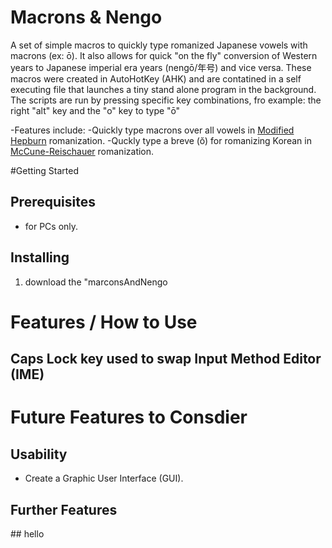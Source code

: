 # Macrons & Nengo
A set of simple macros to quickly type romanized Japanese vowels with macrons (ex: ō). It also allows for quick "on the fly" conversion of Western years to Japanese imperial era years (nengō/年号) and vice versa. These macros were created in AutoHotKey (AHK) and are contatined in a self executing file that launches a tiny stand alone program in the background. The scripts are run by pressing specific key combinations, fro example: the right "alt" key and the "o" key to type "ō"

-Features include:
 -Quickly type macrons over all vowels in <a href="https://en.wikipedia.org/wiki/Hepburn_romanization">Modified Hepburn</a> romanization.
 -Quckly type a breve (ŏ) for romanizing Korean in <a href="https://en.wikipedia.org/wiki/McCune%E2%80%93Reischauer">McCune-Reischauer</a> romanization.

#Getting Started
## Prerequisites
- for PCs only.
## Installing
1. download the "marconsAndNengo

<h1>Features / How to Use </h1>
<h2>Caps Lock key used to swap Input Method Editor (IME)</h2>

<h1>Future Features to Consdier</h1>
<h2>Usability</h2>
<ul>
	<li>
		Create a Graphic User Interface (GUI).
	</li>
</ul>
<h2>Further Features</h2>
## hello

